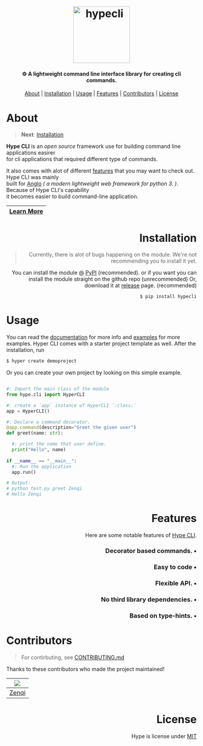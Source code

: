 <h1 align="center">
  <img src="https://raw.githubusercontent.com/serumstudio/hype/main/images/hypecli.png" height="150" alt="hypecli">
</h1>

<h4 align="center">⚙ A lightweight command line interface library for creating cli commands.</h4>

<p align="center">
  <a href="#about">About</a> | 
  <a href="#installation">Installation</a> | 
  <a href="#usage">Usage</a> | 
  <a href="#features">Features</a> | 
  <a href="#contributors">Contributors</a> |
  <a href="#license">License</a>
</p>

# About

> **Next**: [Installation](https://github.com/serumstudio/anglo#installation) 

**Hype CLI** is an *open source* framework use for building command line applications easirer <br>
for cli applications that required different type of commands.

It also comes with alot of different [features](https://github.com/serumstudio/hype.cli#features) that you may want to check out. Hype CLI was mainly <br>
built for [Anglo](https://github.com/serumstudio/anglo) *( a modern lightweight web framework for python 3. )*. Because of Hype CLI's capability <br>
it becomes easier to build command-line application.

| [Learn More](https://serum.studio/hypecli)|
|-------|


<div align="right" id="installation">
  <h1> Installation </h1>
  <blockquote>Currently, there is alot of bugs happening on the module. We're not recommending you to install it yet.</blockquote>
  <p>You can install the module @ <a href="https://pypi.org/project/hypecli/">PyPI</a> (recommended). or if you want you can install the module straight on the github repo (unrecommended)
    Or, download it at <a href="https://github.com/serumstudio/hype.cli/releases">release</a> page. (recommended)</p>
  <pre><code>$ pip install hypecli</code></pre>
</div>

# Usage
You can read the [documentation](https://github.com/serumstudio/hype.cli/) for more info and [examples](https://github.com/serumstudio/hype.cli/) for more examples.
Hyper CLI comes with a starter project template as well. After the installation, run 
```bash
$ hyper create demoproject
```

Or you can create your own project by looking on this simple example.

```py

#: Import the main class of the module
from hype.cli import HyperCLI

#: create a `app` instance of HyperCLI `:class:`
app = HyperCLI()

#: Declare a command decorator.
@app.command(description="Greet the given user")
def greet(name: str):

  #: print the name that user define.
  print("Hello", name)
 
if __name__ == "__main__":
  #: Run the application
  app.run()

# Output:
# python test.py greet Zenqi
# Hello Zenqi
```

<div align="right" id="features">
  <h1> Features </h1>
  <p>Here are some notable features of <a href="https://github.com/serumstudio/hype.cli">Hype CLI</a>. </p>
  <h3>Decorator based commands. •</h3>
  <h3>Easy to code •</h3>
  <h3>Flexible API. •</h3>
  <h3>No third library dependencies. •</h3>
  <h3>Based on type-hints. •</h3>
  
</div>

# Contributors
> For contirbuting, see [CONTRIBUTING.md](https://github.com/serumstudio/hype.cli/tree/main/CONTRIBUTING.md)

Thanks to these contributors who made the project maintained!

| ![](https://github.com/znqi.png?size=50)   |
|:-------------------------------------------:|
| [Zenqi](https://www.github.com/zenqii)     |

<div align="right" id="license">
  <h1> License </h1>
  <p> Hype is license under <a href="https://github.com/serumstudio/anglo/blob/main/LICENSE">MIT</a> </p>
</div>
